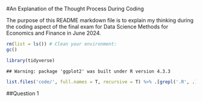 #An Explanation of the Thought Process During Coding

The purpose of this README markdown file is to explain my thinking
during the coding aspect of the final exam for Data Science Methods for
Economics and Finance in June 2024.

``` r
rm(list = ls()) # Clean your environment:
gc()

library(tidyverse)
```

    ## Warning: package 'ggplot2' was built under R version 4.3.3

``` r
list.files('code/', full.names = T, recursive = T) %>% .[grepl('.R', .)] %>% as.list() %>% walk(~source(.))
```

##Question 1
